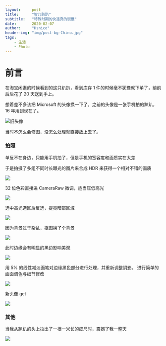 ```yaml
---
layout:     post
title:      "智乃趴趴"
subtitle:   "特殊时期的快递真的很慢"
date:       2020-02-07
author:     "Hsnico"
header-img: "img/post-bg-Chino.jpg"
tags:
    - 生活
    - Photo
---
```


# 前言
在淘宝闲逛的时候看到的这只趴趴，看到库存 1 件的时候毫不犹豫就下单了，前前后后花了 20 天送到手上。

想着差不多该把 Microsoft 的头像换一下了，之前的头像是一张手机拍的趴趴，16 年用到现在了。

![旧头像](/img/posts/20200225/5853.jpg)

当时不怎么会修图，没怎么处理就直接放上去了。

### 拍照

单反不在身边，只能用手机拍了，但是手机的宽容度和画质实在太差

于是拍摄了多组不同时长曝光的图片来合成 HDR 来获得一个相对不错的画质

![](/img/posts/20200225/HDR.png)

32 位色彩直接进 CameraRaw 微调，适当压低高光

![](/img/posts/20200225/1.png)

选中高光选区后反选，提亮暗部区域

![](/img/posts/20200225/2.png)

因为背景过于杂乱，抠图换了个背景

![](/img/posts/20200225/3.png)

此时边缘会有明显的黑边影响美观

![](/img/posts/20200225/4.png)

用 5% 的线性减淡画笔对边缘黑色部分进行处理，并重新调整阴影。
进行简单的画面调色与细节修改

![](/img/posts/20200225/5.png)

新头像 get

![](/img/posts/20200225/185657.jpg)

### 其他

当我从趴趴的头上拉出了一根一米长的皮尺时，震撼了我一整天

![](/img/posts/20200225/3839.jpg)
